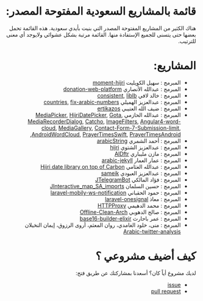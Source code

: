<div dir="rtl">
<h1>
قائمة بالمشاريع السعودية المفتوحة المصدر:
</h1>
<p>
  هناك الكثير من المشاريع المفتوحة المصدر التي بنيت بأيدي سعودية. هذه القائمة تحمل بعضها حتى يتسنى للجميع الإستفادة منها. القائمة مرتبة بشكل عشوائي ولايوجد أي معنى للترتيب.
</p>
<h1>
المشاريع:
</h1>
<ul>
  <li> المبرمج : سهيل الكويليت <a href="https://github.com/xsoh/moment-hijri">moment-hijri</a></li>
  <li> المبرمج : عبدالله الأنصاري <a href="https://github.com/Ahimta/donation-web-platform">donation-web-platform</a></li> 
  <li> المبرمج : خالد لافي <a href="https://github.com/lafikl/consistent">consistent</a>, <a href="https://github.com/lafikl/liblb">liblb</a></li>
    <li> المبرمج : عبدالعزيز الهميلي <a href="https://github.com/homaily/countries">countries</a>,
  <a href="https://github.com/homaily/fix-arabic-numbers">fix-arabic-numbers</a>
  </li> 
    <li> المبرمج : ضيف الله العتيبي <a href="https://github.com/daif/ertikazos">ertikazos</a></li>
    <li> المبرمج : عبدالله الحازمي <a href="https://github.com/alhazmy13/MediaPicker">MediaPicker</a>,  
  <a href="https://github.com/alhazmy13/HijriDatePicker">HijriDatePicker</a>,
  <a href="https://github.com/alhazmy13/Gota">Gota</a>,
  <a href="https://github.com/alhazmy13/MediaRecorderDialog">MediaRecorderDialog</a>,
  <a href="https://github.com/alhazmy13/Catcho">Catcho</a>,
  <a href="https://github.com/alhazmy13/ImageFilters">ImageFilters</a>,      
  <a href="https://github.com/alhazmy13/Angular4-word-cloud">Angular4-word-cloud</a>,      
  <a href="https://github.com/alhazmy13/MediaGallery">MediaGallery</a>,      
  <a href="https://github.com/alhazmy13/Contact-Form-7-Submission-limit">Contact-Form-7-Submission-limit</a>,      
  <a href="https://github.com/alhazmy13/AndroidWordCloud">AndroidWordCloud</a>,      
  <a href="https://github.com/alhazmy13/PrayerTimesSwift">PrayerTimesSwift</a>, 
   <a href="https://github.com/alhazmy13/PrayerTimes">PrayerTimesAndroid</a>, 
  </li>
    <li> المبرمج : أحمد الشمري <a href="https://github.com/ahmads/arabicString">arabicString</a></li>
    <li> المبرمج : عبدالعزيز الشتوي <a href="https://github.com/ecleel/hijri">hijri</a></li>
      <li> المبرمج : مازن مليباري <a href="https://github.com/mznmel/AlDftr">AlDftr</a></li>
      <li> المبرمج : عمار العمار <a href="https://github.com/a3ammar/arabic-jekyll">arabic-jekyll</a></li>
      <li> المبرمج : عبدالله الغثامي <a href="https://github.com/efrontsa/carbony">Hijri date library on top of Carbon</a></li>
      <li> المبرمج : عبدالعزيز العبودي <a href="https://github.com/Alaboudi1/sameik">sameik</a></li>
        <li> المبرمج : فؤاد المالكي <a href="https://github.com/Eng-Fouad/JTelegramBot">JTelegramBot</a></li>
          <li> المبرمج : حسين السلمان <a href="https://github.com/Hussain-Alsalman/Interactive_map_SA_imports">JInteractive_map_SA_imports</a></li>
        <li> المبرمج : حمود الحقباني <a href="https://github.com/alhoqbani/laravel-mobily-ws-notification">laravel-mobily-ws-notification</a></li>
     <li> المبرمج : معاذ <a href="https://github.com/moathdev/laravel-onesignal">laravel-onesignal</a></li>
     <li> المبرمج : محمد الدهيمي <a href="https://github.com/hak5/wifipineapple-modules/tree/master/HTTPProxy">HTTPProxy</a></li>
     <li> المبرمج : صالح الدهوبي <a href="https://github.com/SalehAlDhobaie/Offline-Clean-Arch">Offline-Clean-Arch</a></li>
     <li> المبرمج : عمر باحارث <a href="https://github.com/obahareth/base16-builder-elixir">base16-builder-elixir</a></li>
     <li> المبرمج : منى، خلود الغامدي، روان المعثم، أروى الرزوق، إيمان النخيلان <a href="https://github.com/ArwaAlrazooq/Arabic-twitter-analysis">Arabic-twitter-analysis</a></li>


</ul>
<h1>
كيف أضيف مشروعي ؟
 </h1>
<p>
لديك مشروع أياً كان؟ أسعدنا بمشاركتك عن طريق فتح:
 <ul>
 <li> <a href="https://github.com/Alaboudi1/SaudiOSS/issues">issue</a> </li>
  <li> <a href="https://github.com/Alaboudi1/SaudiOSS/pulls">pull request</a>  </li>
  </ul>
  </p>
</div>
 
